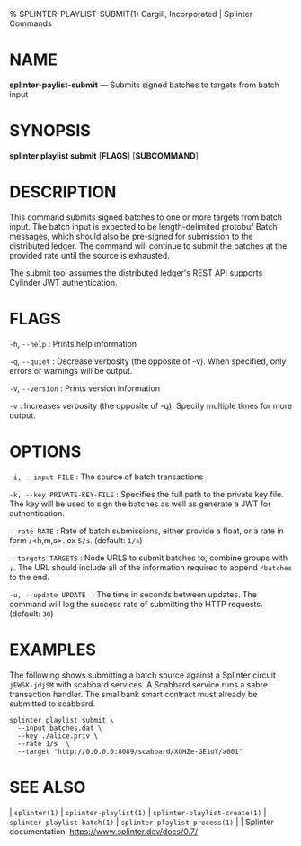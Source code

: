 % SPLINTER-PLAYLIST-SUBMIT(1) Cargill, Incorporated | Splinter Commands
<!--
  Copyright 2018-2021 Cargill Incorporated
  Licensed under Creative Commons Attribution 4.0 International License
  https://creativecommons.org/licenses/by/4.0/
-->

NAME
====

**splinter-paylist-submit** — Submits signed batches to targets from batch input

SYNOPSIS
========
**splinter playlist submit** \[**FLAGS**\] \[**SUBCOMMAND**\]

DESCRIPTION
===========
This command submits signed batches to one or more targets from batch input.
The batch input is expected to be length-delimited protobuf Batch messages,
which should also be pre-signed for submission to the distributed ledger.
The command will continue to submit the batches at the provided rate until
the source is exhausted.

The submit tool assumes the distributed ledger's REST API supports Cylinder
JWT authentication.

FLAGS
=====
`-h`, `--help`
: Prints help information

`-q`, `--quiet`
: Decrease verbosity (the opposite of -v). When specified, only errors or
  warnings will be output.

`-V`, `--version`
: Prints version information

`-v`
: Increases verbosity (the opposite of -q). Specify multiple times for more
  output.

OPTIONS
=======
`-i, --input FILE`
: The source of batch transactions

`-k, --key PRIVATE-KEY-FILE`
: Specifies the full path to the private key file. The key will be used to
  sign the batches as well as generate a JWT for authentication.

`--rate RATE`
: Rate of batch submissions, either provide a float, or a rate in form
  <float>/<h,m,s>. ex `5/s`. (default: `1/s`)

`--targets TARGETS`
: Node URLS to submit batches to, combine groups with `;`. The URL should
  include all of the information required to append `/batches` to the end.

`-u, --update UPDATE `
: The time in seconds between updates. The command will log the success rate
  of submitting the HTTP requests. (default: `30`)

EXAMPLES
========
The following shows submitting a batch source against a Splinter circuit
`jEWSK-jdjSM` with scabbard services. A Scabbard service runs a sabre
transaction handler. The smallbank smart contract must already be submitted to
scabbard.

```
splinter playlist submit \
  --input batches.dat \
  --key ./alice.priv \
  --rate 1/s  \
  --target "http://0.0.0.0:8089/scabbard/XOHZe-GE1oY/a001"
```


SEE ALSO
========
| `splinter(1)`
| `splinter-playlist(1)`
| `splinter-playlist-create(1)`
| `splinter-playlist-batch(1)`
| `splinter-playlist-process(1)`
|
| Splinter documentation: https://www.splinter.dev/docs/0.7/
